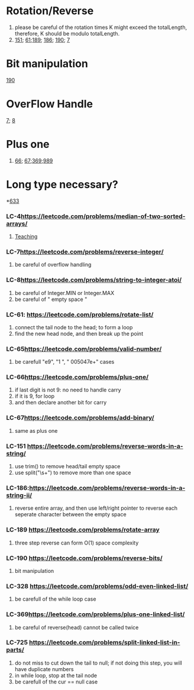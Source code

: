 # Rotation/Reverse
1. please be careful of the rotation times K might exceed the totalLength, therefore, K should be modulo totalLength.
2. [151](https://leetcode.com/problems/reverse-words-in-a-string/); [61](https://leetcode.com/problems/rotate-list/);[189](https://leetcode.com/problems/rotate-array/); [186](https://leetcode.com/problems/reverse-words-in-a-string-ii/); [190](https://leetcode.com/problems/reverse-bits/); [7](https://leetcode.com/problems/reverse-integer/)
# Bit manipulation
[190](https://leetcode.com/problems/reverse-bits/)

# OverFlow Handle
[7](https://leetcode.com/problems/reverse-integer); [8](https://leetcode.com/problems/string-to-integer-atoi)

# Plus one
1. [66](https://leetcode.com/problems/plus-one/); [67](https://leetcode.com/problems/add-binary/);[369](https://leetcode.com/problems/plus-one-linked-list/);[989](https://leetcode.com/problems/add-to-array-form-of-integer/)

# Long type necessary?
*[633](https://leetcode.com/problems/sum-of-square-numbers/)

### LC-4<https://leetcode.com/problems/median-of-two-sorted-arrays/>
1. [Teaching](https://www.youtube.com/watch?time_continue=1405&v=LPFhl65R7ww&feature=emb_logo)
### LC-7<https://leetcode.com/problems/reverse-integer/>
1. be careful of overflow handling
### LC-8<https://leetcode.com/problems/string-to-integer-atoi/>
1. be careful of Integer.MIN or Integer.MAX
2. be careful of " empty space "

### LC-61: <https://leetcode.com/problems/rotate-list/>
1. connect the tail node to the head; to form a loop
2. find the new head node, and then break up the point
### LC-65<https://leetcode.com/problems/valid-number/>
1. be carefull "e9", "1 ", " 005047e+" cases
### LC-66<https://leetcode.com/problems/plus-one/>
1. if last digit is not 9: no need to handle carry
2. if it is 9, for loop
3. and then declare another bit for carry 
### LC-67<https://leetcode.com/problems/add-binary/>
1. same as plus one
### LC-151 <https://leetcode.com/problems/reverse-words-in-a-string/>
1. use trim() to remove head/tail empty space
2. use split("\\s+") to remove more than one space
### LC-186:<https://leetcode.com/problems/reverse-words-in-a-string-ii/>
1. reverse entire array, and then use left/right pointer to reverse each seperate character between the empty space
### LC-189 <https://leetcode.com/problems/rotate-array>
1. three step reverse can form O(1) space complexity
### LC-190 <https://leetcode.com/problems/reverse-bits/>
1. bit manipulation
### LC-328 <https://leetcode.com/problems/odd-even-linked-list/>
1. be carefull of the while loop case
### LC-369<https://leetcode.com/problems/plus-one-linked-list/>
1. be careful of reverse(head) cannot be called twice
### LC-725 <https://leetcode.com/problems/split-linked-list-in-parts/>
1. do not miss to cut down the tail to null; if not doing this step, you will have duplicate numbers
2. in while loop, stop at the tail node
3. be carefull of the cur == null case

